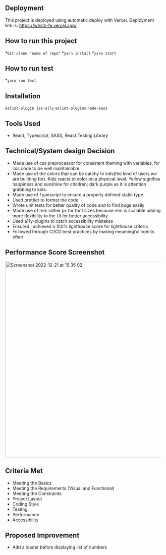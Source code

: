 ## **Deployment**
This project is deployed using automatic deploy with Vercel.
Deployment link is: https://which-fe.vercel.app/

## **How to run this project**
*```Git clone "name of repo"```
*```yarn install```
*```yarn start```

## **How to run test**
*```yarn run test```


## **Installation**
 ```eslint-plugin jsx-ally```
```eslint-plugins```
```node-sass```

## **Tools Used**
* React, Typescript, SASS, React Testing Library

## **Technical/System design Decision**
* Made use of css preprocessor for consistent theming with variables, for css code to be well maintainable
* Made use of the colors that can be catchy to kids(the kind of users we are building for). Kids reacts to color on a physical level. Yellow signifies       happiness and sunshine for children; dark purple as it is attention grabbing to kids.
* Made use of Typescript to ensure a properly defined static type
* Used prettier to format the code
* Wrote unit tests for better quality of code and to find bugs easily
* Made use of rem rather px for font sizes because rem is scalable adding more flexibility to the UI for better accessibility
* Used a11y-plugins to catch accessibility mistakes
* Ensured i achieved a 100% lighthouse score for lighthouse criteria
* Followed through CI/CD best practices by making meamingful comits often


## **Performance Score Screenshot**
<img width="633" alt="Screenshot 2022-12-21 at 15 35 02" src="https://user-images.githubusercontent.com/25429341/208952420-74b8d9dd-19a5-4a6f-b581-e70079ab69aa.png">


## **Criteria Met**
* Meeting the Basics
* Meeting the Requirements (Visual and Functional)
* Meeting the Constraints
* Project Layout
* Coding Style
* Testing
* Performance
* Accessibility


## **Proposed Improvement**
* Add a loader before displaying list of numbers




